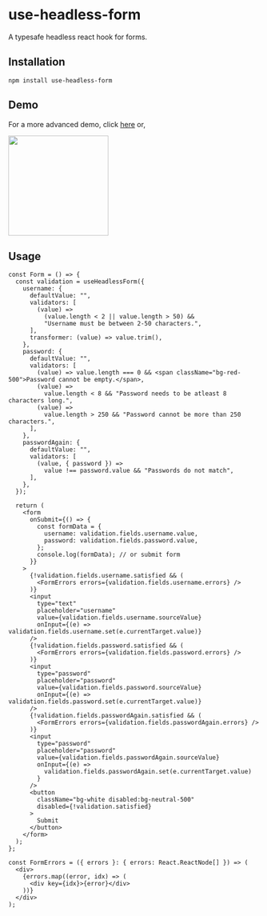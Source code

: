 # use-headless-form

A typesafe headless react hook for forms.

## Installation

    npm install use-headless-form

## Demo
For a more advanced demo, click [here](https://codesandbox.io/s/github/complexengine/use-headless-form/tree/main/examples/advanced?file=/src/app.tsx) or,

<a href="https://codesandbox.io/s/github/complexengine/use-headless-form/tree/main/examples/advanced?file=/src/app.tsx">
  <img width="200" src="https://user-images.githubusercontent.com/51714798/211045303-2603f241-412b-4c4e-8a34-476ae7ba189b.png" />
</a>

## Usage

```tsx
const Form = () => {
  const validation = useHeadlessForm({
    username: {
      defaultValue: "",
      validators: [
        (value) =>
          (value.length < 2 || value.length > 50) &&
          "Username must be between 2-50 characters.",
      ],
      transformer: (value) => value.trim(),
    },
    password: {
      defaultValue: "",
      validators: [
        (value) => value.length === 0 && <span className="bg-red-500">Password cannot be empty.</span>,
        (value) =>
          value.length < 8 && "Password needs to be atleast 8 characters long.",
        (value) =>
          value.length > 250 && "Password cannot be more than 250 characters.",
      ],
    },
    passwordAgain: {
      defaultValue: "",
      validators: [
        (value, { password }) =>
          value !== password.value && "Passwords do not match",
      ],
    },
  });

  return (
    <form
      onSubmit={() => {
        const formData = {
          username: validation.fields.username.value,
          password: validation.fields.password.value,
        };
        console.log(formData); // or submit form
      }}
    >
      {!validation.fields.username.satisfied && (
        <FormErrors errors={validation.fields.username.errors} />
      )}
      <input
        type="text"
        placeholder="username"
        value={validation.fields.username.sourceValue}
        onInput={(e) => validation.fields.username.set(e.currentTarget.value)}
      />
      {!validation.fields.password.satisfied && (
        <FormErrors errors={validation.fields.password.errors} />
      )}
      <input
        type="password"
        placeholder="password"
        value={validation.fields.password.sourceValue}
        onInput={(e) => validation.fields.password.set(e.currentTarget.value)}
      />
      {!validation.fields.passwordAgain.satisfied && (
        <FormErrors errors={validation.fields.passwordAgain.errors} />
      )}
      <input
        type="password"
        placeholder="password"
        value={validation.fields.passwordAgain.sourceValue}
        onInput={(e) =>
          validation.fields.passwordAgain.set(e.currentTarget.value)
        }
      />
      <button
        className="bg-white disabled:bg-neutral-500"
        disabled={!validation.satisfied}
      >
        Submit
      </button>
    </form>
  );
};

const FormErrors = ({ errors }: { errors: React.ReactNode[] }) => (
  <div>
    {errors.map((error, idx) => (
      <div key={idx}>{error}</div>
    ))}
  </div>
);
```